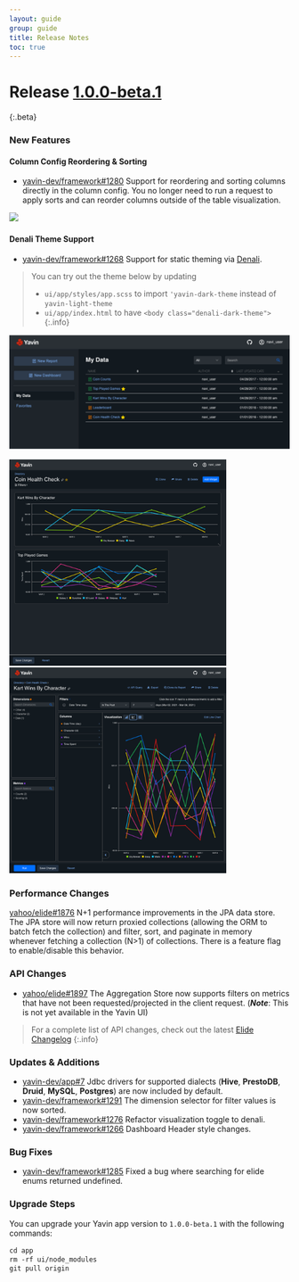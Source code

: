 ```yaml
---
layout: guide
group: guide
title: Release Notes
toc: true
---
```


# Release [1.0.0-beta.1](https://github.com/yavin-dev/app/releases/tag/v1.0.0-beta.1)
{:.beta}

### <i class="d-icon d-new-star"></i> New Features
#### Column Config Reordering & Sorting

- [yavin-dev/framework#1280](https://github.com/yavin-dev/framework/pull/1280) Support for reordering and sorting columns directly in the column config. You no longer need to run a request to apply sorts and can reorder columns outside of the table visualization.

<img src="/assets/images/Release_demo_reordering_sorting.gif">

#### Denali Theme Support

- [yavin-dev/framework#1268](https://github.com/yavin-dev/framework/pull/1268) Support for static theming via [Denali](http://denali.design).

> You can try out the theme below by updating
> - `ui/app/styles/app.scss` to import `'yavin-dark-theme` instead of `yavin-light-theme`
> - `ui/app/index.html` to have `<body class="denali-dark-theme">`
{:.info}

<img src="/assets/images/Release_denali_theme1.png" width="783px">

<img src="/assets/images/Release_denali_theme2.png" width="390px"> <img src="/assets/images/Release_denali_theme3.png" width="390px">


### <i class="d-icon d-dashboard"></i> Performance Changes

[yahoo/elide#1876](https://github.com/yahoo/elide/pull/1876) N+1 performance improvements in the JPA data store.  The JPA store will now return proxied collections (allowing the ORM to batch fetch the collection) and filter, sort, and paginate in memory whenever fetching a collection (N>1) of collections.  There is a feature flag to enable/disable this behavior.


### <i class="d-icon d-cloud-service"></i> API Changes

 - [yahoo/elide#1897](https://github.com/yahoo/elide/pull/1897) The Aggregation Store now supports filters on metrics that have not been requested/projected in the client request. (***Note***: This is not yet available in the Yavin UI)

> For a complete list of API changes, check out the latest [Elide Changelog](https://github.com/yahoo/elide/blob/7a11ee300605ed0130d89a036ed221d49f1b1d9c/changelog.md#500-pr32)
{:.info}

### <i class="d-icon d-activity"></i> Updates & Additions

- [yavin-dev/app#7](https://github.com/yavin-dev/app/pull/7) Jdbc drivers for supported dialects (**Hive**, **PrestoDB**, **Druid**, **MySQL**, **Postgres**) are now included by default.
- [yavin-dev/framework#1291](https://github.com/yavin-dev/framework/pull/1291) The dimension selector for filter values is now sorted.
- [yavin-dev/framework#1276](https://github.com/yavin-dev/framework/pull/1276) Refactor visualization toggle to denali.
- [yavin-dev/framework#1266](https://github.com/yavin-dev/framework/pull/1266) Dashboard Header style changes.

### <i class="d-icon d-bug"></i> Bug Fixes

- [yavin-dev/framework#1285](https://github.com/yavin-dev/framework/pull/1285) Fixed a bug where searching for elide enums returned undefined.

### Upgrade Steps

You can upgrade your Yavin app version to `1.0.0-beta.1` with the following commands:
  ```shell
  cd app
  rm -rf ui/node_modules
  git pull origin
  ```
